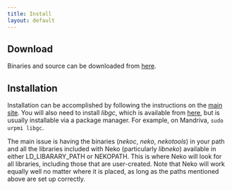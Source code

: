 ```yaml
---
title: Install
layout: default
---
```


## Download

Binaries and source can be downloaded from [here](http://nekovm.org/download).

## Installation

Installation can be accomplished by following the instructions on the [main site](http://nekovm.org/doc#installation). You will also need to install *libgc*, which is available from [here](http://www.hpl.hp.com/personal/Hans_Boehm/gc/), but is usually installable via a package manager. For example, on Mandriva, `sudo urpmi libgc`.

The main issue is having the binaries (*nekoc*, *neko*, *nekotools*) in your path and all the libraries included with Neko (particularly *libneko*) available in either LD_LIBARARY_PATH or NEKOPATH. This is where Neko will look for all libraries, including those that are user-created. Note that Neko will work equally well no matter where it is placed, as long as the paths mentioned above are set up correctly.
